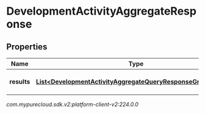 # DevelopmentActivityAggregateResponse


## Properties

| Name | Type | Description | Notes |
| ------------ | ------------- | ------------- | ------------- |
| **results** | [**List&lt;DevelopmentActivityAggregateQueryResponseGroupedData&gt;**](DevelopmentActivityAggregateQueryResponseGroupedData) | The results of the query |  [optional] |




_com.mypurecloud.sdk.v2:platform-client-v2:224.0.0_
